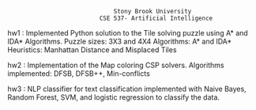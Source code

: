 
                                  Stony Brook University
                              CSE 537- Artificial Intelligence
                              
hw1 : Implemented Python solution to the Tile solving puzzle using A* and IDA* Algorithms.
      Puzzle sizes: 3X3 and 4X4 
      Algorithms: A* and IDA* 
      Heuristics: Manhattan Distance and Misplaced Tiles                             
     
hw2 : Implementation of the Map coloring CSP solvers.
      Algorithms implemented: DFSB, DFSB++, Min-conflicts
     
hw3 : NLP classifier for text classification implemented with Naive Bayes, Random Forest, 
      SVM, and logistic regression to classify the data.
